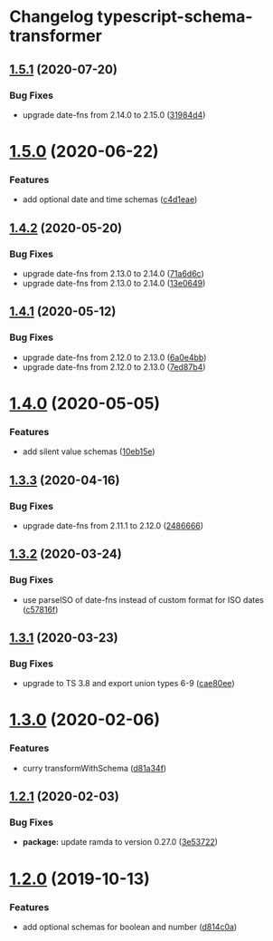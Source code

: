 # Changelog typescript-schema-transformer

## [1.5.1](https://github.com/healthinal/typescript-schema-transformer/compare/v1.5.0...v1.5.1) (2020-07-20)


### Bug Fixes

* upgrade date-fns from 2.14.0 to 2.15.0 ([31984d4](https://github.com/healthinal/typescript-schema-transformer/commit/31984d43f7b11088c615c62a157e300aa5a513ce))

# [1.5.0](https://github.com/healthinal/typescript-schema-transformer/compare/v1.4.2...v1.5.0) (2020-06-22)


### Features

* add optional date and time schemas ([c4d1eae](https://github.com/healthinal/typescript-schema-transformer/commit/c4d1eae097ebb3346556d487d18d39f8341cc202))

## [1.4.2](https://github.com/healthinal/typescript-schema-transformer/compare/v1.4.1...v1.4.2) (2020-05-20)


### Bug Fixes

* upgrade date-fns from 2.13.0 to 2.14.0 ([71a6d6c](https://github.com/healthinal/typescript-schema-transformer/commit/71a6d6ce7681a1f4674c5d83f81f67183d60188a))
* upgrade date-fns from 2.13.0 to 2.14.0 ([13e0649](https://github.com/healthinal/typescript-schema-transformer/commit/13e064924299af6ebfb701686ef9615639743ab0))

## [1.4.1](https://github.com/healthinal/typescript-schema-transformer/compare/v1.4.0...v1.4.1) (2020-05-12)


### Bug Fixes

* upgrade date-fns from 2.12.0 to 2.13.0 ([6a0e4bb](https://github.com/healthinal/typescript-schema-transformer/commit/6a0e4bb6367297068314fe1379247786971a1f7c))
* upgrade date-fns from 2.12.0 to 2.13.0 ([7ed87b4](https://github.com/healthinal/typescript-schema-transformer/commit/7ed87b45d8b54af3f2f2b650f8d899f2929d4156))

# [1.4.0](https://github.com/healthinal/typescript-schema-transformer/compare/v1.3.3...v1.4.0) (2020-05-05)


### Features

* add silent value schemas ([10eb15e](https://github.com/healthinal/typescript-schema-transformer/commit/10eb15ec50e042aa7fa1f7665394e6f630e4c095))

## [1.3.3](https://github.com/healthinal/typescript-schema-transformer/compare/v1.3.2...v1.3.3) (2020-04-16)


### Bug Fixes

* upgrade date-fns from 2.11.1 to 2.12.0 ([2486666](https://github.com/healthinal/typescript-schema-transformer/commit/24866662311c0d89efa0d16122b71161ba0a56d7))

## [1.3.2](https://github.com/healthinal/typescript-schema-transformer/compare/v1.3.1...v1.3.2) (2020-03-24)

### Bug Fixes

- use parseISO of date-fns instead of custom format for ISO dates ([c57816f](https://github.com/healthinal/typescript-schema-transformer/commit/c57816fb47c01a82e9b7489f0f586f8306151455))

## [1.3.1](https://github.com/healthinal/typescript-schema-transformer/compare/v1.3.0...v1.3.1) (2020-03-23)

### Bug Fixes

- upgrade to TS 3.8 and export union types 6-9 ([cae80ee](https://github.com/healthinal/typescript-schema-transformer/commit/cae80ee98339c0576afcc60a8e24c65160007fae))

# [1.3.0](https://github.com/healthinal/typescript-schema-transformer/compare/v1.2.1...v1.3.0) (2020-02-06)

### Features

- curry transformWithSchema ([d81a34f](https://github.com/healthinal/typescript-schema-transformer/commit/d81a34fcc8f40421a9cef486b3cdbca3ab3329b2))

## [1.2.1](https://github.com/healthinal/typescript-schema-transformer/compare/v1.2.0...v1.2.1) (2020-02-03)

### Bug Fixes

- **package:** update ramda to version 0.27.0 ([3e53722](https://github.com/healthinal/typescript-schema-transformer/commit/3e537222d82ca2cce8fa58a5adbba484eb671f1f))

# [1.2.0](https://github.com/healthinal/typescript-schema-transformer/compare/v1.1.0...v1.2.0) (2019-10-13)

### Features

- add optional schemas for boolean and number ([d814c0a](https://github.com/healthinal/typescript-schema-transformer/commit/d814c0ae396ca319214efc72bd461e7c3cc05a8f))
